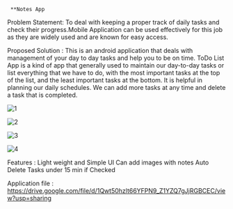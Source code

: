 
     **Notes App

Problem Statement:
To deal with keeping a proper track of daily tasks and check their progress.Mobile Application can be used effectively for this job as they are widely used and are known for easy access.

Proposed Solution :
This is an android application that deals with management of your day to day tasks and help you to be on time.
ToDo List App is a kind of app that generally used to maintain our day-to-day tasks or list everything that we have to do, with the most important tasks at the top of the list, and the least important tasks at the bottom. It is helpful in planning our daily schedules. We can add more tasks at any time and delete a task that is completed. 

 
![1](https://user-images.githubusercontent.com/65859795/148676178-b3b9469e-9f37-44f2-8e23-d09d09e12c8d.jpg)

![2](https://user-images.githubusercontent.com/65859795/148676180-55cf4f9d-313d-4918-9be3-e220ab0f2abc.jpg)

![3](https://user-images.githubusercontent.com/65859795/148676183-8bf3dc60-25ee-45b5-a30e-d611e5dc508e.jpg)

![4](https://user-images.githubusercontent.com/65859795/148676184-c0648a8d-d56a-45be-aa22-b38308af6552.jpg)



Features :
Light weight and Simple UI
Can add images with notes
Auto Delete Tasks under 15 min if Checked



Application file : 
https://drive.google.com/file/d/1Qwt50hzlt66YFPN9_Z1YZQ7gJjRGBCEC/view?usp=sharing

